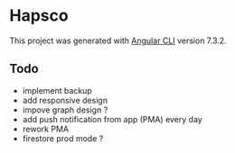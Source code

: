 # Hapsco

This project was generated with [Angular CLI](https://github.com/angular/angular-cli) version 7.3.2.

## Todo

- implement backup
- add responsive design
- impove graph design ?
- add push notification from app (PMA) every day
- rework PMA
- firestore prod mode ?
